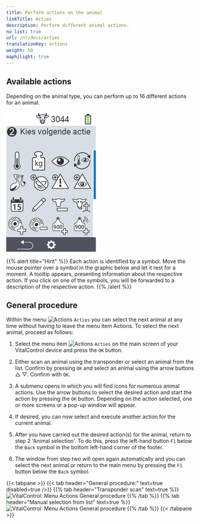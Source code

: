 ```yaml
---
title: Perform actions on the animal
linkTitle: Acties
description: Perform different animal actions.
no_list: true
url: /nl/docs/acties
translationKey: actions
weight: 50
maphilight: true
---
```

## Available actions

Depending on the animal type, you can perform up to 16 different actions for an animal.


<img src="images/menu2.png" alt="VitalControl Actions" title="Actions" usemap="#workmap" class="maphilight" />

<map name="workmap">
  <area shape="rect" coords="3,100,60,165" alt="Temperatuur" title="Measure fever in your animals&#10;Mouse click: open documentation" href="/nl/docs/acties/measure-temperature/">
  <area shape="rect" coords="60,100,118,165" alt="Weging" title="Record the weight of your animals&#10;Mouse click: open documentation" href="/nl/docs/acties/record-weight/">
  <area shape="rect" coords="118,100,174,165" alt="Beoordeling" title="Rate your animals&#10;Mouse click: open documentation" href="/nl/docs/acties/rating/">
  <area shape="rect" coords="174,100,230,165" alt="Opeenvolgende acties" title="Applying and setting the chain of action&#10;Mouse click: open documentation" href="/nl/docs/chain-of-actions/">
   <area shape="rect" coords="3,165,60,225" alt="Kalving" title="Register a calving&#10;Mouse click: open documentation" href="/nl/docs/acties/calving/">
   <area shape="rect" coords="60,165,120,225" alt="Droog zetten" title=" Dry off a cow or add her to the fresh cows list&#10;Mouse click: open documentation" href="/nl/docs/acties/dry-off/">
   <area shape="rect" coords="120,165,175,225" alt="Alarm" title="Add and remove animals from the alarm list&#10;Mouse click: open documentation" href="/nl/docs/acties/alarm/">
   <area shape="rect" coords="175,165,230,225" alt="bekijken" title="Put animals on the on-watch list or remove them&#10;Mouse click: open documentation" href="/nl/docs/acties/on-watch/">
   <area shape="rect" coords="3,225,60,280" alt="Dierhistorie" title="View an animal’s history&#10;Mouse click: open documentation" href="/nl/docs/acties/animal-history/">
   <area shape="rect" coords="60,225,120,280" alt="Veranderen" title="Edit data of the selected animal&#10;Mouse click: open documentation" href="/nl/docs/acties/edit/">
   <area shape="rect" coords="120,225,175,280" alt="Afmelden" title="Unregister an animal&#10;Mouse click: open documentation" href="/nl/docs/acties/unregister/">
   <area shape="rect" coords="175,225,230,280" alt="Animal loss" title="Register an animal loss&#10;Mouse click: open documentation" href="/nl/docs/acties/animal-loss/">
   <area shape="rect" coords="3,280,60,337" alt="Dier verloren" title="Assign a transponder to an animal&#10;Mouse click: open documentation" href="/nl/docs/acties/link-transponder/">
   <area shape="rect" coords="55,280,120,337" alt="Transponder afnemen" title="Remove the transponder link to an animal&#10;Mouse click: open documentation" href="/nl/docs/acties/unlink-transponder/">
   <area shape="rect" coords="120,280,175,337" alt="Link dier ID manueel" title="Assign a national animal ID to an animal that does not have a national animal ID&#10;Mouse click: open documentation" href="/nl/docs/acties/link-animal-id/#link-dier-id">
   <area shape="rect" coords="175,280,230,337" alt="Link dier ID with scan" title="Assign a national animal ID to an animal that does not have a national animal ID&#10;Mouse click: open documentation" href="/nl/docs/acties/link-animal-id/#link-animal-id-with-electronic-ear-tag-scan">

   <area shape="rect" coords="100,340,140,375" alt="Instellingen" title="Call up the settings&#10;Mouse click: to the documentation" href="/nl/docs/acties/settings/#menuonderdelen">

</map>

{{% alert title="Hint" %}}
Each action is identified by a symbol. Move the mouse pointer over a symbol in the graphic below and let it rest for a moment. A tooltip appears, presenting information about the respective action. If you click on one of the symbols, you will be forwarded to a description of the respective action.
{{% /alert %}}

## General procedure

Within the menu  <img src="/icons/actions.svg" width="40" align="bottom" alt="Actions" /> `Acties` you can select the next animal at any time without having to leave the menu item Actions. To select the next animal, proceed as follows:

1. Select the menu item  <img src="/icons/actions.svg" width="40" align="bottom" alt="Actions" /> `Acties` on the main screen of your VitalControl device and press the `OK` button.

2. Either scan an animal using the transponder or select an animal from the list. Confirm by pressing `OK` and select an animal using the arrow buttons △ ▽. Confirm with `OK`.

3. A submenu opens in which you will find icons for numerous animal actions. Use the arrow buttons to select the desired action and start the action by pressing the `OK` button. Depending on the action selected, one or more screens or a pop-up window will appear.

4. If desired, you can now select and execute another action for the current animal.

5. After you have carried out the desired action(s) for the animal, return to step 2 'Animal selection'. To do this, press the left-hand button `F1` below the `Back` symbol in the bottom left-hand corner of the footer.

6. The window from step two will open again automatically and you can select the next animal or return to the main menu by pressing the `F1` button below the `Back` symbol.

{{< tabpane >}}
{{< tab header="General procedure:" text=true disabled=true />}}
{{% tab header="Transponder scan" text=true %}}
![VitalControl: Menu Actions General procedure](images/next-animal-scan.png "Performing animal actions, selection via scan")
{{% /tab %}}
{{% tab header="Manual selection from list" text=true %}}
![VitalControl: Menu Actions General procedure](images/images/next-animal-manual-select.png "Performing animal actions, manual selection")
{{% /tab %}}
{{< /tabpane >}}
